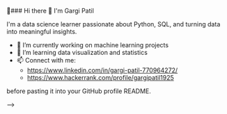  👋### Hi there 👋 I'm Gargi Patil

I'm a data science learner passionate about Python, SQL, and turning data into meaningful insights.

- 🔭 I’m currently working on machine learning projects
- 🌱 I’m learning data visualization and statistics
- 📫 Connect with me:
  - https://www.linkedin.com/in/gargi-patil-770964272/
  - https://www.hackerrank.com/profile/gargipatil1925




<!--
You can customize the content above with your specific information. Remove comments <!-- and --> before pasting it into your GitHub profile README.
-->
